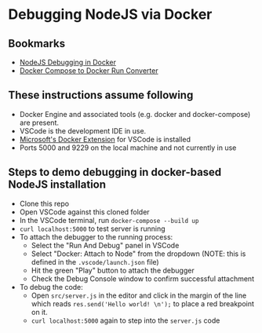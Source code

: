 # Debugging NodeJS via Docker

## Bookmarks
- [NodeJS Debugging in Docker](https://www.youtube.com/watch?v=ktvgr9VZ4dc)
- [Docker Compose to Docker Run Converter](https://ray.run/tools/docker-compose-to-docker-run)


## These instructions assume following
- Docker Engine and associated tools (e.g. docker and docker-compose) are present.
- VSCode is the development IDE in use.
- [Microsoft's Docker Extension](https://github.com/microsoft/vscode-docker) for VSCode is installed
- Ports 5000 and 9229 on the local machine and not currently in use

## Steps to demo debugging in docker-based NodeJS installation
- Clone this repo
- Open VSCode against this cloned folder
- In the VSCode terminal, run `docker-compose --build up`
- `curl localhost:5000` to test server is running
- To attach the debugger to the running process:
  - Select the "Run And Debug" panel in VSCode
  - Select "Docker: Attach to Node" from the dropdown (NOTE: this is defined in the `.vscode/launch.json` file)
  - Hit the green "Play" button to attach the debugger
  - Check the Debug Console window to confirm successful attachment
- To debug the code:
  - Open `src/server.js` in the editor and click in the margin of the line which reads `res.send('Hello world! \n');` to place a red breakpoint on it.
  - `curl localhost:5000` again to step into the `server.js` code
